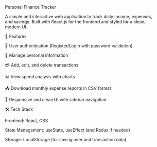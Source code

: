 Personal Finance Tracker

A simple and interactive web application to track daily income, expenses, and savings. Built with React.js for the frontend and styled for a clean, modern UI.

🚀 Features

🔐 User authentication (Register/Login with password validation)

👤 Manage personal information

💳 Add, edit, and delete transactions

📊 View spend analysis with charts

📥 Download monthly expense reports in CSV format

📱 Responsive and clean UI with sidebar navigation

🛠️ Tech Stack

Frontend: React, CSS

State Management: useState, useEffect (and Redux if needed)

Storage: LocalStorage (for saving user and transaction data)
